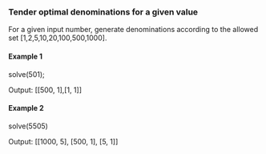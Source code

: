### Tender optimal denominations for a given value

For a given input number, generate denominations according to the allowed set [1,2,5,10,20,100,500,1000].

#### Example 1

solve(501);

Output:
[[500, 1],[1, 1]]

#### Example 2

solve(5505)

Output:
[[1000, 5], [500, 1], [5, 1]]
